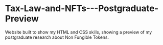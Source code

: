 # Tax-Law-and-NFTs---Postgraduate-Preview
Website built to show my HTML and CSS skills, showing a preview of my postgraduate research about Non Fungible Tokens.
